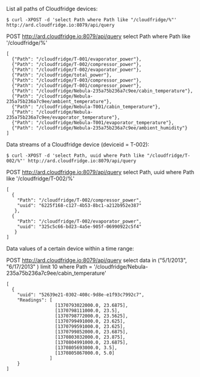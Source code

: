 List all paths of Cloudfridge devices:

`$ curl -XPOST -d 'select Path where Path like "/cloudfridge/%"' http://ard.cloudfridge.io:8079/api/query`

POST http://ard.cloudfridge.io:8079/api/query
select Path where Path like '/cloudfridge/%' 

    [
      {"Path": "/cloudfridge/T-001/evaporator_power"}, 
      {"Path": "/cloudfridge/T-002/compressor_power"}, 
      {"Path": "/cloudfridge/T-002/evaporator_power"}, 
      {"Path": "/cloudfridge/total_power"}, 
      {"Path": "/cloudfridge/T-003/compressor_power"}, 
      {"Path": "/cloudfridge/T-001/compressor_power"}, 
      {"Path": "/cloudfridge/Nebula-235a75b236a7c9ee/cabin_temperature"}, 
      {"Path": "/cloudfridge/Nebula-235a75b236a7c9ee/ambient_temperature"}, 
      {"Path": "/cloudfridge/Nebula-T001/cabin_temperature"}, 
      {"Path": "/cloudfridge/Nebula-235a75b236a7c9ee/evaporator_temperature"}, 
      {"Path": "/cloudfridge/Nebula-T001/evaporator_temperature"}, 
      {"Path": "/cloudfridge/Nebula-235a75b236a7c9ee/ambient_humidity"}
    ]

Data streams of a Cloudfridge device (deviceid = T-002):

`$ curl -XPOST -d 'select Path, uuid where Path like "/cloudfridge/T-002/%"' http://ard.cloudfridge.io:8079/api/query`

POST http://ard.cloudfridge.io:8079/api/query
select Path, uuid where Path like '/cloudfridge/T-002/%' 

    [
      {
        "Path": "/cloudfridge/T-002/compressor_power", 
        "uuid": "6225f168-c127-4b53-8bc1-a212b952e387"
       }, 
      {
        "Path": "/cloudfridge/T-002/evaporator_power", 
        "uuid": "325c5c66-bd23-4a5e-905f-06990922c5f4"
       }
    ]

Data values of a certain device within a time range:

POST http://ard.cloudfridge.io:8079/api/query
select data in ("5/1/2013", "6/17/2013" ) limit 10 where Path = '/cloudfridge/Nebula-235a75b236a7c9ee/cabin_temperature'

    [
      {
        "uuid": "52639e21-0302-408c-9d8e-e1f93c7992c7", 
        "Readings": [
                      [1370793022000.0, 23.6875], 
                      [1370798111000.0, 23.5], 
                      [1370798772000.0, 23.5625], 
                      [1370799491000.0, 23.625], 
                      [1370799591000.0, 23.625], 
                      [1370799852000.0, 23.6875], 
                      [1370803032000.0, 23.875], 
                      [1370804991000.0, 23.6875], 
                      [1370805693000.0, 3.5], 
                      [1370805867000.0, 5.0]
                    ]
        }
    ]



